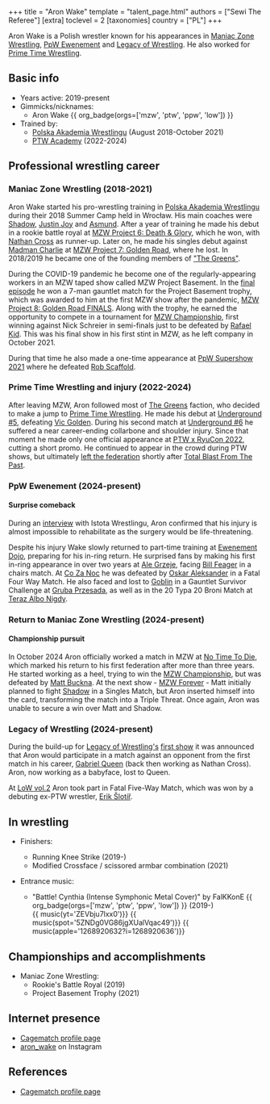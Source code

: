 +++
title = "Aron Wake"
template = "talent_page.html"
authors = ["Sewi The Referee"]
[extra]
toclevel = 2
[taxonomies]
country = ["PL"]
+++

Aron Wake is a Polish wrestler known for his appearances in [Maniac Zone Wrestling](@/o/mzw.md), [PpW Ewenement](@/o/ppw.md) and [Legacy of Wrestling](@/o/low.md). He also worked for [Prime Time Wrestling](@/o/ptw.md).

## Basic info

* Years active: 2019-present
* Gimmicks/nicknames:
  - Aron Wake {{ org_badge(orgs=['mzw', 'ptw', 'ppw', 'low']) }}
* Trained by:
  - [Polska Akademia Wrestlingu](@/o/paw.md) (August 2018-October 2021)
  - [PTW Academy](@/o/ptw-academy.md) (2022-2024)

## Professional wrestling career

### Maniac Zone Wrestling (2018-2021)

Aron Wake started his pro-wrestling training in [Polska Akademia Wrestlingu](@/o/paw.md) during their 2018 Summer Camp held in Wrocław.
His main coaches were [Shadow](@/w/shadow.md), [Justin Joy](@/w/justin-joy.md) and [Asmund](@/w/asmund.md).
After a year of training he made his debut in a rookie battle royal at [MZW Project 6: Death & Glory](@/e/mzw/2019-08-24-mzw-project-6-death-and-glory.md), which he won, with [Nathan Cross](@/w/gabriel-queen.md) as runner-up.
Later on, he made his singles debut against [Madman Charlie](@/w/madman-charlie.md) at [MZW Project 7: Golden Road](@/e/mzw/2020-01-18-mzw-project-7-golden-road.md), where he lost.
In 2018/2019 he became one of the founding members of ["The Greens"](@/tt/zieloni.md).

During the COVID-19 pandemic he become one of the regularly-appearing workers in an MZW taped show called MZW Project Basement.
In the [final episode](@/e/mzw/2021-07-21-mzw-project-basement-6.md) he won a 7-man gauntlet match for the Project Basement trophy, which was awarded to him at the first MZW show after the pandemic, [MZW Project 8: Golden Road FINALS](@/e/mzw/2021-08-14-mzw-project-8-golden-road-finals.md).
Along with the trophy, he earned the opportunity to compete in a tournament for [MZW Championship](@/c/mzw-championship.md), first winning against Nick Schreier in semi-finals just to be defeated by [Rafael Kid](@/w/rafael-kid.md). This was his final show in his first stint in MZW, as he left company in October 2021.

During that time he also made a one-time appearance at [PpW Supershow 2021](@/e/ppw/2021-07-30-ppw-poznan-supershow.md) where he defeated [Rob Scaffold](@/w/rob-scaffold.md).

### Prime Time Wrestling and injury (2022-2024)

After leaving MZW, Aron followed most of [The Greens](@/tt/zieloni.md) faction, who decided to make a jump to [Prime Time Wrestling](@/o/ptw.md).
He made his debut at [Underground #5](@/e/ptw/2022-05-29-ptw-underground-5.md), defeating [Vic Golden](@/w/vic-golden.md).
During his second match at [Underground #6](@/e/ptw/2022-06-26-ptw-underground-6.md) he suffered a near career-ending collarbone and shoulder injury.
Since that moment he made only one official appearance at [PTW x RyuCon 2022](@/e/ptw/2022-07-31-ptw-x-ryucon.md), cutting a short promo.
He continued to appear in the crowd during PTW shows, but ultimately [left the federation](@/a/ptw-exits.md) shortly after [Total Blast From The Past](@/e/ptw/2024-05-11-ptw-6.md).

### PpW Ewenement (2024-present)

#### Surprise comeback

During an [interview][wywiad-istota] with Istota Wrestlingu, Aron confirmed that his injury is almost impossible to rehabilitate as the surgery would be life-threatening.

Despite his injury Wake slowly returned to part-time training at [Ewenement Dojo](@/o/ewenement-dojo.md), preparing for his in-ring return.
He surprised fans by making his first in-ring appearance in over two years at [Ale Grzeje](@/e/ppw/2024-07-13-ppw-ale-grzeje.md), facing [Bill Feager](@/w/feager.md) in a chairs match. At [Co Za Noc](@/e/ppw/2024-10-26-ppw-co-za-noc.md) he was defeated by [Oskar Aleksander](@/w/oskar-aleksander.md) in a Fatal Four Way Match. He also faced and lost to [Goblin](@/w/goblin.md) in a Gauntlet Survivor Challenge at [Gruba Przesada](@/e/ppw/2025-01-25-ppw-gruba-przesada.md), as well as in the 20 Typa 20 Broni Match at [Teraz Albo Nigdy](@/e/ppw/2025-03-15-ppw-teraz-albo-nigdy.md).

### Return to Maniac Zone Wrestling (2024-present)

#### Championship pursuit

In October 2024 Aron officially worked a match in MZW at [No Time To Die](@/e/mzw/2024-10-12-mzw-no-time-to-die.md), which marked his return to his first federation after more than three years. He started working as a heel, trying to win the [MZW Championship](@/c/mzw-championship.md), but was defeated by [Matt Buckna](@/w/matt-buckna.md). At the next show - [MZW Forever](@/e/mzw/2025-03-29-mzw-forever.md) - Matt initially planned to fight [Shadow](@/w/shadow.md) in a Singles Match, but Aron inserted himself into the card, transforming the match into a Triple Threat. Once again, Aron was unable to secure a win over Matt and Shadow.

### Legacy of Wrestling (2024-present)

During the build-up for [Legacy of Wrestling's](@/o/low.md) [first show](@/e/low/2024-12-01-low-1.md) it was announced that Aron would participate in a match against an opponent from the first match in his career, [Gabriel Queen](@/w/gabriel-queen.md) (back then working as Nathan Cross). Aron, now working as a babyface, lost to Queen.

At [LoW vol.2](@/e/low/2025-04-06-low-2.md) Aron took part in Fatal Five-Way Match, which was won by a debuting ex-PTW wrestler, [Erik Šlotíř](@/w/erik-slotir.md).

## In wrestling

* Finishers:
  - Running Knee Strike (2019-)
  - Modified Crossface / scissored armbar combination (2021)

* Entrance music:
  - "Battle! Cynthia (Intense Symphonic Metal Cover)" by FalKKonE
 {{ org_badge(orgs=['mzw', 'ptw', 'ppw', 'low']) }} (2019-) <br>
 {{ music(yt='ZEVbju7lxx0')}}
 {{ music(spot='5ZNDg0VG86jgXUalVqac49')}}
 {{ music(apple='1268920632?i=1268920636')}}

## Championships and accomplishments

 * Maniac Zone Wrestling:
   - Rookie's Battle Royal (2019)
   - Project Basement Trophy (2021)

## Internet presence

* [Cagematch profile page](https://www.cagematch.net/?id=2&nr=24640)
* [aron_wake](https://www.instagram.com/aron_wake/) on Instagram

## References

* [Cagematch profile page](https://www.cagematch.net/?id=2&nr=24640)

[wywiad-istota]: https://www.youtube.com/watch?v=PfHPG9FUr7Y

